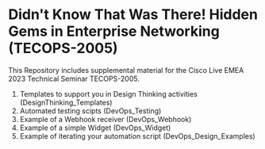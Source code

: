 # Didn't Know That Was There! Hidden Gems in Enterprise Networking (TECOPS-2005)

This Repository includes supplemental material for the Cisco Live EMEA 2023 Technical Seminar TECOPS-2005.

1. Templates to support you in Design Thinking activities (DesignThinking_Templates)
2. Automated testing scipts (DevOps_Testing)
3. Example of a Webhook receiver (DevOps_Webhook)
4. Example of a simple Widget (DevOps_Widget)
5. Example of iterating your automation script (DevOps_Design_Examples)
